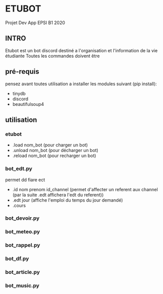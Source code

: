 # ETUBOT
Projet Dev App EPSI B1 2020

## INTRO
Etubot est un bot discord destiné a l'organisation et l'information de la vie étudiante
Toutes les commandes doivent être 

## pré-requis
pensez avant toutes utilisation a installer les modules suivant (pip install):
- tinydb
- discord
- beautifulsoup4

## utilisation
### etubot
- .load nom_bot (pour charger un bot)
- .unload nom_bot (pour décharger un bot)
- .reload nom_bot (pour recharger un bot)

### bot_edt.py
permet dd fiare ect
- .id nom prenom id_channel (permet d'affecter un referent aux channel (par la suite .edt affichera l'edt du referent))
- .edt jour (affiche l'emploi du temps du jour demandé)
- .cours

### bot_devoir.py

### bot_meteo.py

### bot_rappel.py

### bot_df.py

### bot_article.py

### bot_music.py

